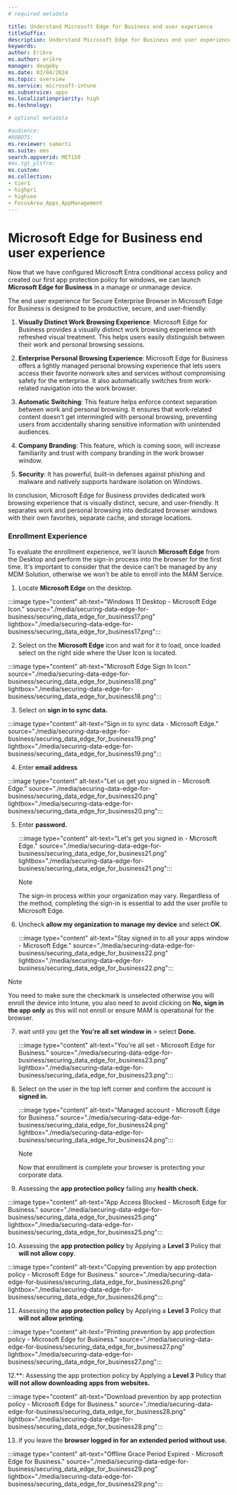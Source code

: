 ```yaml
---
# required metadata

title: Understand Microsoft Edge for Business end user experience 
titleSuffix:
description: Understand Microsoft Edge for Business end user experience .
keywords:
author: Erikre
ms.author: erikre
manager: dougeby
ms.date: 03/04/2024
ms.topic: overview
ms.service: microsoft-intune
ms.subservice: apps
ms.localizationpriority: high
ms.technology:

# optional metadata

#audience:
#ROBOTS: 
ms.reviewer: samarti
ms.suite: ems
search.appverid: MET150
#ms.tgt_pltfrm:
ms.custom: 
ms.collection:
- tier1
- highpri
- highseo
- FocusArea_Apps_AppManagement
---
```


# Microsoft Edge for Business end user experience 

Now that we have configured Microsoft Entra conditional access policy and created our first app protection policy for windows, we can launch **Microsoft Edge for Business** in a manage or unmanage device.

The end user experience for Secure Enterprise Browser in Microsoft Edge for Business is designed to be productive, secure, and user-friendly:

1. **Visually Distinct Work Browsing Experience**: Microsoft Edge for Business provides a visually distinct work browsing experience with refreshed visual treatment. This helps users easily distinguish between their work and personal browsing sessions.

2. **Enterprise Personal Browsing Experience**: Microsoft Edge for Business offers a lightly managed personal browsing experience that lets users access their favorite nonwork sites and services without compromising safety for the enterprise. It also automatically switches from work-related navigation into the work browser.

3. **Automatic Switching**: This feature helps enforce context separation between work and personal browsing. It ensures that work-related content doesn't get intermingled with personal browsing, preventing users from accidentally sharing sensitive information with unintended audiences.

4. **Company Branding**: This feature, which is coming soon, will increase familiarity and trust with company branding in the work browser window.

5. **Security**: It has powerful, built-in defenses against phishing and malware and natively supports hardware isolation on Windows.

In conclusion, Microsoft Edge for Business provides dedicated work browsing experience that is visually distinct, secure, and user-friendly. It separates work and personal browsing into dedicated browser windows with their own favorites, separate cache, and storage locations.

### **Enrollment Experience**

To evaluate the enrollment experience, we'll launch **Microsoft Edge** from the Desktop and perform the sign-in process into the browser for the first time. It's important to consider that the device can't be managed by any MDM Solution, otherwise we won't be able to enroll into the MAM Service.

1. Locate **Microsoft Edge** on the desktop.

:::image type="content" alt-text="Windows 11 Desktop  -  Microsoft Edge Icon." source="./media/securing-data-edge-for-business/securing_data_edge_for_business17.png" lightbox="./media/securing-data-edge-for-business/securing_data_edge_for_business17.png":::

2. Select on the **Microsoft Edge** icon and wait for it to load, once loaded select on the right side where the User Icon is located.

:::image type="content" alt-text="Microsoft Edge Sign In Icon." source="./media/securing-data-edge-for-business/securing_data_edge_for_business18.png" lightbox="./media/securing-data-edge-for-business/securing_data_edge_for_business18.png":::

3. Select on **sign in to sync data.**

:::image type="content" alt-text="Sign in to sync data  -  Microsoft Edge." source="./media/securing-data-edge-for-business/securing_data_edge_for_business19.png" lightbox="./media/securing-data-edge-for-business/securing_data_edge_for_business19.png":::

4. Enter **email address**

:::image type="content" alt-text="Let us get you signed in  -  Microsoft Edge." source="./media/securing-data-edge-for-business/securing_data_edge_for_business20.png" lightbox="./media/securing-data-edge-for-business/securing_data_edge_for_business20.png":::

5. Enter **password.**

	:::image type="content" alt-text="Let's get you signed in  -  Microsoft Edge." source="./media/securing-data-edge-for-business/securing_data_edge_for_business21.png" lightbox="./media/securing-data-edge-for-business/securing_data_edge_for_business21.png":::

	> [!NOTE] 
	> The sign-in process within your organization may vary. Regardless of the method, completing the sign-in is essential to add the user profile to Microsoft Edge.

6. Uncheck **allow my organization to manage my device** and select **OK**.

	:::image type="content" alt-text="Stay signed in to all your apps window  -  Microsoft Edge." source="./media/securing-data-edge-for-business/securing_data_edge_for_business22.png" lightbox="./media/securing-data-edge-for-business/securing_data_edge_for_business22.png":::

> [!NOTE] 
> You need to make sure the checkmark is unselected otherwise you will enroll the device into Intune, you also need to avoid clicking on **No, sign in the app only** as this will not enroll or ensure MAM is operational for the browser.

7. wait until you get the **You're all set window in** \> select **Done.**

	:::image type="content" alt-text="You're all set  -  Microsoft Edge for Business." source="./media/securing-data-edge-for-business/securing_data_edge_for_business23.png" lightbox="./media/securing-data-edge-for-business/securing_data_edge_for_business23.png":::

8. Select on the user in the top left corner and confirm the account is **signed in.**

	:::image type="content" alt-text="Managed account  -  Microsoft Edge for Business." source="./media/securing-data-edge-for-business/securing_data_edge_for_business24.png" lightbox="./media/securing-data-edge-for-business/securing_data_edge_for_business24.png":::

	> [!NOTE]
	> Now that enrollment is complete your browser is protecting your corporate data.

9. Assessing the **app protection policy** failing any **health check.**

:::image type="content" alt-text="App Access Blocked  -  Microsoft Edge for Business." source="./media/securing-data-edge-for-business/securing_data_edge_for_business25.png" lightbox="./media/securing-data-edge-for-business/securing_data_edge_for_business25.png":::

10. Assessing the **app protection policy** by Applying a **Level 3** Policy that **will not allow copy**.

:::image type="content" alt-text="Copying prevention by app protection policy  -  Microsoft Edge for Business." source="./media/securing-data-edge-for-business/securing_data_edge_for_business26.png" lightbox="./media/securing-data-edge-for-business/securing_data_edge_for_business26.png":::

11. Assessing the **app protection policy** by Applying a **Level 3** Policy that **will not allow printing**.

:::image type="content" alt-text="Printing prevention by app protection policy  -  Microsoft Edge for Business." source="./media/securing-data-edge-for-business/securing_data_edge_for_business27.png" lightbox="./media/securing-data-edge-for-business/securing_data_edge_for_business27.png":::

12.**: Assessing the app protection policy by Applying a **Level 3** Policy that **will not allow downloading apps from websites.**

:::image type="content" alt-text="Download prevention by app protection policy  -  Microsoft Edge for Business." source="./media/securing-data-edge-for-business/securing_data_edge_for_business28.png" lightbox="./media/securing-data-edge-for-business/securing_data_edge_for_business28.png":::

13. if you leave the **browser logged in for an extended period without use.**

:::image type="content" alt-text="Offline Grace Period Expired  -  Microsoft Edge for Business." source="./media/securing-data-edge-for-business/securing_data_edge_for_business29.png" lightbox="./media/securing-data-edge-for-business/securing_data_edge_for_business29.png":::
